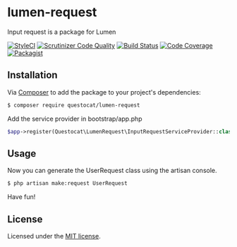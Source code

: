# lumen-request

Input request is a package for Lumen

[![StyleCI](https://styleci.io/repos/122983980/shield?branch=master)](https://styleci.io/repos/122983980)
[![Scrutinizer Code Quality](https://scrutinizer-ci.com/g/questocat/lumen-request/badges/quality-score.png?b=master)](https://scrutinizer-ci.com/g/emanci/lumen-request/?branch=master)
[![Build Status](https://scrutinizer-ci.com/g/questocat/lumen-request/badges/build.png?b=master)](https://scrutinizer-ci.com/g/emanci/lumen-request/build-status/master)
[![Code Coverage](https://scrutinizer-ci.com/g/questocat/lumen-request/badges/coverage.png?b=master)](https://scrutinizer-ci.com/g/emanci/lumen-request/?branch=master)
[![Packagist](https://img.shields.io/packagist/l/doctrine/orm.svg)](https://packagist.org/packages/questocat/lumen-request)

## Installation

Via [Composer](https://getcomposer.org) to add the package to your project's dependencies:

```bash
$ composer require questocat/lumen-request
```

Add the service provider in bootstrap/app.php

```php
$app->register(Questocat\LumenRequest\InputRequestServiceProvider::class);
```

## Usage

Now you can generate the UserRequest class using the artisan console.

```bash
$ php artisan make:request UserRequest
```

Have fun!

## License

Licensed under the [MIT license](https://github.com/questocat/lumen-request/blob/master/LICENSE).
